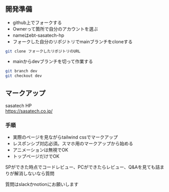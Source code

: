 # 


## 開発準備
- github上でフォークする
- Ownerって箇所で自分のアカウントを選ぶ
- nameはebt-sasatech-hp
- フォークした自分のリポジトリでmainブランチをcloneする

```bash
git clone フォークしたリポジトリのURL
```

- mainからdevブランチを切って作業する

```bash
git branch dev
git checkout dev
```

## マークアップ
sasatech HP   
https://sasatech.co.jp/
### 手順
- 実際のページを見ながらtailwind cssでマークアップ
- レスポンシブ対応必須。スマホ用のマークアップから始める
- アニメーションは無視でOK
- トップページだけでOK

SPができた時点でコードレビュー、PCができたらレビュー、Q&Aを見ても詰まりが解消しないなら質問　　

質問はslackかnotionにお願いします　　
